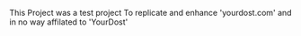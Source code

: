 This Project was a test project To replicate and enhance 'yourdost.com' and in no way affilated to 'YourDost'
